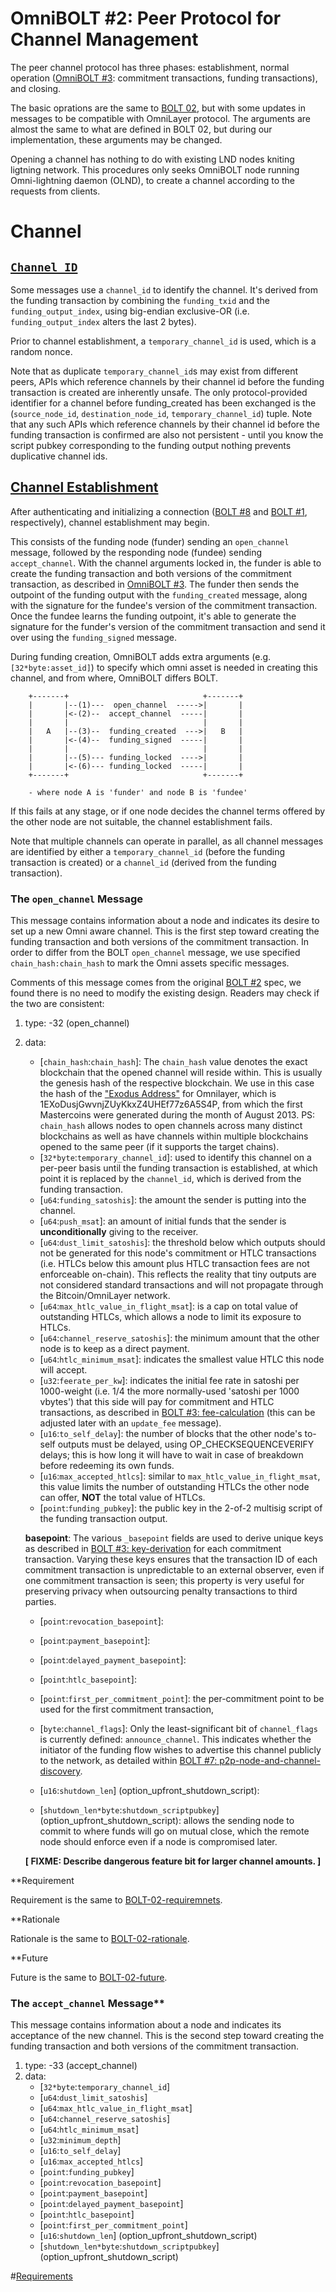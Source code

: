 # OmniBOLT #2: Peer Protocol for Channel Management

The peer channel protocol has three phases: establishment, normal operation ([OmniBOLT #3](https://github.com/LightningOnOmnilayer/Omni-BOLT-spec/blob/master/OmniBOLT-03-RSMC-and-OmniLayer-Transactions.md): commitment transactions, funding transactions), and closing.

The basic oprations are the same to [BOLT 02](https://github.com/lightningnetwork/lightning-rfc/blob/master/02-peer-protocol.md), but with some updates in messages to be compatible with OmniLayer protocol. The arguments are almost the same to what are defined in BOLT 02, but during our implementation, these arguments may be changed.

Opening a channel has nothing to do with existing LND nodes kniting ligtning network. This procedures only seeks OmniBOLT node running Omni-lightning daemon (OLND), to create a channel according to the requests from clients.  


# Channel

## [`Channel ID`](https://github.com/lightningnetwork/lightning-rfc/blob/master/02-peer-protocol.md#definition-of-channel_id)
Some messages use a `channel_id` to identify the channel. It's derived from the funding transaction by combining the `funding_txid` and the `funding_output_index`, using big-endian exclusive-OR (i.e. `funding_output_index` alters the last 2 bytes).

Prior to channel establishment, a `temporary_channel_id` is used, which is a random nonce.

Note that as duplicate `temporary_channel_id`s may exist from different peers, APIs which reference channels by their channel id before the funding transaction is created are inherently unsafe. The only protocol-provided identifier for a channel before funding_created has been exchanged is the (`source_node_id`, `destination_node_id`, `temporary_channel_id`) tuple. Note that any such APIs which reference channels by their channel id before the funding transaction is confirmed are also not persistent - until you know the script pubkey corresponding to the funding output nothing prevents duplicative channel ids.

## [Channel Establishment]()
After authenticating and initializing a connection ([BOLT #8](https://github.com/lightningnetwork/lightning-rfc/blob/master/08-transport.md) and [BOLT #1](https://github.com/lightningnetwork/lightning-rfc/blob/master/01-messaging.md), respectively), channel establishment may begin. 

This consists of the funding node (funder) sending an `open_channel` message, followed by the responding node (fundee) sending `accept_channel`. With the channel arguments locked in, the funder is able to create the funding transaction and both versions of the commitment transaction, as described in [OmniBOLT #3](https://github.com/LightningOnOmnilayer/Omni-BOLT-spec/blob/master/OmniBOLT-03-RSMC-and-OmniLayer-Transactions.md). The funder then sends the outpoint of the funding output with the `funding_created` message, along with the signature for the fundee's version of the commitment transaction. Once the fundee learns the funding outpoint, it's able to generate the signature for the funder's version of the commitment transaction and send it over using the `funding_signed` message.

During funding creation, OmniBOLT adds extra arguments (e.g. `[32*byte:asset_id]`) to specify which omni asset is needed in creating this channel, and from where, OmniBOLT differs BOLT. 


```
    +-------+                              +-------+
    |       |--(1)---  open_channel  ----->|       |
    |       |<-(2)--  accept_channel  -----|       |
    |       |                              |       |
    |   A   |--(3)--  funding_created  --->|   B   |
    |       |<-(4)--  funding_signed  -----|       |
    |       |                              |       |
    |       |--(5)--- funding_locked  ---->|       |
    |       |<-(6)--- funding_locked  -----|       |
    +-------+                              +-------+

    - where node A is 'funder' and node B is 'fundee'

```

If this fails at any stage, or if one node decides the channel terms offered by the other node are not suitable, the channel establishment fails.

Note that multiple channels can operate in parallel, as all channel messages are identified by either a `temporary_channel_id` (before the funding transaction is created) or a `channel_id` (derived from the funding transaction).

### The `open_channel` Message 

This message contains information about a node and indicates its desire to set up a new Omni aware channel. This is the first step toward creating the funding transaction and both versions of the commitment transaction. In order to differ from the BOLT `open_channel` message, we use specified `chain_hash:chain_hash` to mark the Omni assets specific messages.

Comments of this message comes from the original [BOLT #2](https://github.com/lightningnetwork/lightning-rfc/blob/master/02-peer-protocol.md#the-open_channel-message) spec, we found there is no need to modify the existing design. Readers may check if the two are consistent:

1. type: -32 (open_channel)
2. data: 
    * [`chain_hash`:`chain_hash`]: The `chain_hash` value denotes the exact blockchain that the opened channel will reside within. This is usually the genesis hash of the respective blockchain. We use in this case the hash of the ["Exodus Address"](https://github.com/OmniLayer/spec#initial-token-distribution-via-the-exodus-address) for Omnilayer, which is 1EXoDusjGwvnjZUyKkxZ4UHEf77z6A5S4P, from which the first Mastercoins were generated during the month of August 2013. PS: `chain_hash` allows nodes to open channels across many distinct blockchains as well as have channels within multiple blockchains opened to the same peer (if it supports the target chains).
    * [`32*byte`:`temporary_channel_id`]: used to identify this channel on a per-peer basis until the funding transaction is established, at which point it is replaced by the `channel_id`, which is derived from the funding transaction. 
    * [`u64`:`funding_satoshis`]: the amount the sender is putting into the channel.
    * [`u64`:`push_msat`]: an amount of initial funds that the sender is **unconditionally** giving to the receiver. 
    * [`u64`:`dust_limit_satoshis`]: the threshold below which outputs should not be generated for this node's commitment or HTLC transactions (i.e. HTLCs below this amount plus HTLC transaction fees are not enforceable on-chain). This reflects the reality that tiny outputs are not considered standard transactions and will not propagate through the Bitcoin/OmniLayer network.
    * [`u64`:`max_htlc_value_in_flight_msat`]: is a cap on total value of outstanding HTLCs, which allows a node to limit its exposure to HTLCs.
    * [`u64`:`channel_reserve_satoshis`]: the minimum amount that the other node is to keep as a direct payment.
    * [`u64`:`htlc_minimum_msat`]: indicates the smallest value HTLC this node will accept. 
    * [`u32`:`feerate_per_kw`]: indicates the initial fee rate in satoshi per 1000-weight (i.e. 1/4 the more normally-used 'satoshi per 1000 vbytes') that this side will pay for commitment and HTLC transactions, as described in [BOLT #3: fee-calculation](https://github.com/lightningnetwork/lightning-rfc/blob/master/03-transactions.md#fee-calculation) (this can be adjusted later with an `update_fee` message).
    * [`u16`:`to_self_delay`]: the number of blocks that the other node's to-self outputs must be delayed, using OP_CHECKSEQUENCEVERIFY delays; this is how long it will have to wait in case of breakdown before redeeming its own funds.
    * [`u16`:`max_accepted_htlcs`]: similar to `max_htlc_value_in_flight_msat`, this value limits the number of outstanding HTLCs the other node can offer, **NOT** the total value of HTLCs. 
    * [`point`:`funding_pubkey`]: the public key in the 2-of-2 multisig script of the funding transaction output.
    
    **basepoint**: The various `_basepoint` fields are used to derive unique keys as described in [BOLT #3: key-derivation](https://github.com/lightningnetwork/lightning-rfc/blob/master/03-transactions.md#key-derivation) for each commitment transaction. Varying these keys ensures that the transaction ID of each commitment transaction is unpredictable to an external observer, even if one commitment transaction is seen; this property is very useful for preserving privacy when outsourcing penalty transactions to third parties.
    
    * [`point`:`revocation_basepoint`]:  
    * [`point`:`payment_basepoint`]:  
    * [`point`:`delayed_payment_basepoint`]:  
    * [`point`:`htlc_basepoint`]:  
    * [`point`:`first_per_commitment_point`]: the per-commitment point to be used for the first commitment transaction,
    
    
    * [`byte`:`channel_flags`]: Only the least-significant bit of `channel_flags` is currently defined: `announce_channel`. This indicates whether the initiator of the funding flow wishes to advertise this channel publicly to the network, as detailed within [BOLT #7: p2p-node-and-channel-discovery](https://github.com/lightningnetwork/lightning-rfc/blob/master/07-routing-gossip.md#bolt-7-p2p-node-and-channel-discovery).
    * [`u16`:`shutdown_len`] (option_upfront_shutdown_script): 
    * [`shutdown_len*byte`:`shutdown_scriptpubkey`] (option_upfront_shutdown_script): allows the sending node to commit to where funds will go on mutual close, which the remote node should enforce even if a node is compromised later.
    
    **[ FIXME: Describe dangerous feature bit for larger channel amounts. ]**



**Requirement 

Requirement is the same to [BOLT-02-requiremnets](https://github.com/lightningnetwork/lightning-rfc/blob/master/02-peer-protocol.md#requirements).

**Rationale 

Rationale is the same to [BOLT-02-rationale](https://github.com/lightningnetwork/lightning-rfc/blob/master/02-peer-protocol.md#rationale).

**Future 

Future is the same to [BOLT-02-future](https://github.com/lightningnetwork/lightning-rfc/blob/master/02-peer-protocol.md#future).

 

### The `accept_channel` Message**

This message contains information about a node and indicates its acceptance of the new channel. This is the second step toward creating the funding transaction and both versions of the commitment transaction.

1. type: -33 (accept_channel)
2. data:
    * [`32*byte`:`temporary_channel_id`]
    * [`u64`:`dust_limit_satoshis`]
    * [`u64`:`max_htlc_value_in_flight_msat`]
    * [`u64`:`channel_reserve_satoshis`]
    * [`u64`:`htlc_minimum_msat`]
    * [`u32`:`minimum_depth`]
    * [`u16`:`to_self_delay`]
    * [`u16`:`max_accepted_htlcs`]
    * [`point`:`funding_pubkey`]
    * [`point`:`revocation_basepoint`]
    * [`point`:`payment_basepoint`]
    * [`point`:`delayed_payment_basepoint`]
    * [`point`:`htlc_basepoint`]
    * [`point`:`first_per_commitment_point`]
    * [`u16`:`shutdown_len`] (option_upfront_shutdown_script)
    * [`shutdown_len*byte`:`shutdown_scriptpubkey`] (option_upfront_shutdown_script)
    

#[Requirements](https://github.com/lightningnetwork/lightning-rfc/blob/master/02-peer-protocol.md#requirements-1)


